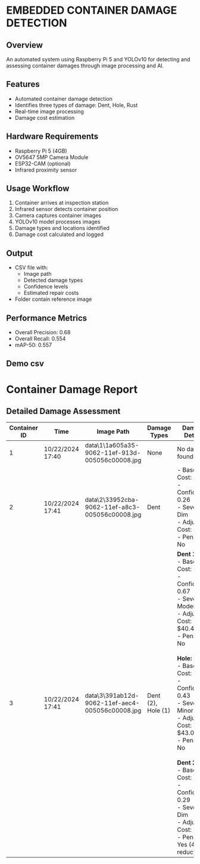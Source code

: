 # EMBEDDED CONTAINER DAMAGE DETECTION

## Overview
An automated system using Raspberry Pi 5 and YOLOv10 for detecting and assessing container damages through image processing and AI.

## Features
- Automated container damage detection
- Identifies three types of damage: Dent, Hole, Rust
- Real-time image processing
- Damage cost estimation

## Hardware Requirements
- Raspberry Pi 5 (4GB)
- OV5647 5MP Camera Module
- ESP32-CAM (optional)
- Infrared proximity sensor

## Usage Workflow
1. Container arrives at inspection station
2. Infrared sensor detects container position
3. Camera captures container images
4. YOLOv10 model processes images
5. Damage types and locations identified
6. Damage cost calculated and logged

## Output
- CSV file with:
  - Image path
  - Detected damage types
  - Confidence levels
  - Estimated repair costs
- Folder contain reference image

## Performance Metrics
- Overall Precision: 0.68
- Overall Recall: 0.554
- mAP-50: 0.557

## Demo csv

# Container Damage Report

## Detailed Damage Assessment

| Container ID | Time | Image Path | Damage Types | Damage Details | Total Cost |
|--------------|------|------------|--------------|----------------|------------|
| 1 | 10/22/2024 17:40 | data\1\1a605a35-9062-11ef-913d-005056c00008.jpg | None | No damage found | $0 |
| 2 | 10/22/2024 17:41 | data\2\33952cba-9062-11ef-a8c3-005056c00008.jpg | Dent | - Base Cost: $50<br>- Confidence: 0.26<br>- Severity: Dim<br>- Adjusted Cost: $6.46<br>- Penalty: No | $6.46 |
| 3 | 10/22/2024 17:41 | data\3\391ab12d-9062-11ef-aec4-005056c00008.jpg | Dent (2), Hole (1) | **Dent 1:**<br>- Base Cost: $50<br>- Confidence: 0.67<br>- Severity: Moderate<br>- Adjusted Cost: $40.40<br>- Penalty: No<br><br>**Hole:**<br>- Base Cost: $100<br>- Confidence: 0.43<br>- Severity: Minor<br>- Adjusted Cost: $43.08<br>- Penalty: No<br><br>**Dent 2:**<br>- Base Cost: $50<br>- Confidence: 0.29<br>- Severity: Dim<br>- Adjusted Cost: $6.86<br>- Penalty: Yes (4% reduction) | $90.34 |
